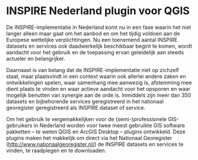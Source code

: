 INSPIRE Nederland plugin voor QGIS
====

De INSPIRE-implementatie in Nederland komt nu in een fase waarin het niet langer alleen maar gaat om het aanbod en om het tijdig voldoen aan de Europese wettelijke verplichtingen. Nu een toenemend aantal INSPIRE datasets en services ook daadwerkelijk beschikbaar begint te komen, wordt aandacht voor het gebruik en de toepassing ervan geleidelijk aan steeds actueler en belangrijker. 

Daarnaast is van belang dat de INSPIRE-implementatie niet op zichzelf staat, maar plaatsvindt in een context waarin ook allerlei andere zaken en ontwikkelingen spelen, waar samenhang mee aanwezig is, afstemming mee dient plaats te vinden en waar actieve aandacht voor het opsporen en waar mogelijk benutten van synergie aan de orde is. Inmiddels zijn meer dan 350 datasets en bijbehorende services geregistreerd in het nationaal georegister geregistreerd als INSPIRE dataset of service. 

Om het gebruik te vergemakkelijken voor de (semi-)professionele GIS-gebruikers in Nederland worden voor twee meest gebruikte GIS software pakketten – te weten QGIS en ArcGIS Desktop – plugins ontwikkeld. Deze plugins maken het makkelijk om direct via het Nationaal Georegister (http://www.nationaalgeoregister.nl/) de INSPIRE datasets en services te vinden, te raadplegen en te downloaden.


